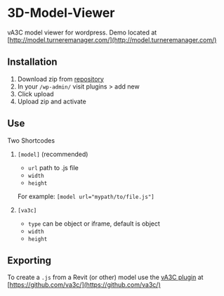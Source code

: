 3D-Model-Viewer
===============

vA3C model viewer for wordpress.  Demo located at [http://model.turneremanager.com/](http://model.turneremanager.com/)

## Installation

1.  Download zip from [repository](https://github.com/TurnereManager/3D-Model-Viewer)
2.  In your `/wp-admin/` visit plugins > add new
3.  Click upload
4.  Upload zip and activate

## Use

Two Shortcodes

1.  `[model]` (recommended)

	- `url` path to .js file
	- `width`
	- `height`

	For example: `[model url="mypath/to/file.js"]`

2.  `[va3c]`

	- `type` can be object or iframe, default is object
	- `width`
	- `height`

## Exporting

To create a `.js` from a Revit (or other) model use the [vA3C plugin](http://va3c.github.io/) at [https://github.com/va3c/](https://github.com/va3c/)
